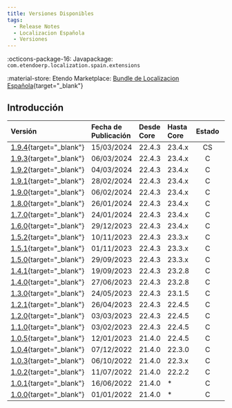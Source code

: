 ```yaml
---
title: Versiones Disponibles
tags:
  - Release Notes
  - Localizacion Española
  - Versiones
---
```

:octicons-package-16: Javapackage: `com.etendoerp.localization.spain.extensions`

:material-store: Etendo Marketplace:  [Bundle de Localizacion Española](https://marketplace.etendo.cloud/#/product-details?module=003B475055DD421B9483B5BE15AA48C5){target="_blank"}

## Introducción

| Versión | Fecha de Publicación | Desde Core | Hasta Core | Estado | GitHub |
| :--- | :--- | :--- | :--- | :---: | :---: |
| [1.9.4](https://github.com/etendosoftware/com.etendoerp.localization.spain.extensions/releases/tag/1.9.4){target="_blank"} | 15/03/2024 | 22.4.3 | 23.4.x | CS | :white_check_mark: |
| [1.9.3](https://github.com/etendosoftware/com.etendoerp.localization.spain.extensions/releases/tag/1.9.3){target="_blank"} | 06/03/2024 | 22.4.3 | 23.4.x | C | :white_check_mark: |
| [1.9.2](https://github.com/etendosoftware/com.etendoerp.localization.spain.extensions/releases/tag/1.9.2){target="_blank"} | 04/03/2024 | 22.4.3 | 23.4.x | C | :white_check_mark: |
| [1.9.1](https://github.com/etendosoftware/com.etendoerp.localization.spain.extensions/releases/tag/1.9.1){target="_blank"} | 28/02/2024 | 22.4.3 | 23.4.x | C | :white_check_mark: |
| [1.9.0](https://github.com/etendosoftware/com.etendoerp.localization.spain.extensions/releases/tag/1.9.0){target="_blank"} | 06/02/2024 | 22.4.3 | 23.4.x | C | :white_check_mark: |
| [1.8.0](https://github.com/etendosoftware/com.etendoerp.localization.spain.extensions/releases/tag/1.8.0){target="_blank"} | 26/01/2024 | 22.4.3 | 23.4.x | C | :white_check_mark: |
| [1.7.0](https://github.com/etendosoftware/com.etendoerp.localization.spain.extensions/releases/tag/1.7.0){target="_blank"} | 24/01/2024 | 22.4.3 | 23.4.x | C | :white_check_mark: |
| [1.6.0](https://github.com/etendosoftware/com.etendoerp.localization.spain.extensions/releases/tag/1.6.0){target="_blank"} | 29/12/2023 | 22.4.3 | 23.4.x | C | :white_check_mark: |
| [1.5.2](https://github.com/etendosoftware/com.etendoerp.localization.spain.extensions/releases/tag/1.5.2){target="_blank"} | 10/11/2023 | 22.4.3 | 23.3.x | C | :white_check_mark: |
| [1.5.1](https://github.com/etendosoftware/com.etendoerp.localization.spain.extensions/releases/tag/1.5.1){target="_blank"} | 01/11/2023 | 22.4.3 | 23.3.x | C | :white_check_mark: |
| [1.5.0](https://github.com/etendosoftware/com.etendoerp.localization.spain.extensions/releases/tag/1.5.0){target="_blank"} | 29/09/2023 | 22.4.3 | 23.3.x | C | :white_check_mark: |
| [1.4.1](https://github.com/etendosoftware/com.etendoerp.localization.spain.extensions/releases/tag/1.4.1){target="_blank"} | 19/09/2023 | 22.4.3 | 23.2.8 | C | :white_check_mark: |
| [1.4.0](https://github.com/etendosoftware/com.etendoerp.localization.spain.extensions/releases/tag/1.4.0){target="_blank"} | 27/06/2023 | 22.4.3 | 23.2.8 | C | :white_check_mark: |
| [1.3.0](https://github.com/etendosoftware/com.etendoerp.localization.spain.extensions/releases/tag/1.3.0){target="_blank"} | 24/05/2023 | 22.4.3 | 23.1.5 | C | :white_check_mark: |
| [1.2.1](https://github.com/etendosoftware/com.etendoerp.localization.spain.extensions/releases/tag/1.2.1){target="_blank"} | 26/04/2023 | 22.4.3 | 22.4.5 | C | |
| [1.2.0](https://github.com/etendosoftware/com.etendoerp.localization.spain.extensions/releases/tag/1.2.0){target="_blank"} | 03/03/2023 | 22.4.3 | 22.4.5 | C | |
| [1.1.0](https://github.com/etendosoftware/com.etendoerp.localization.spain.extensions/releases/tag/1.1.1){target="_blank"} | 03/02/2023 | 22.4.3 | 22.4.5 | C | |
| [1.0.5](https://github.com/etendosoftware/com.etendoerp.localization.spain.extensions/releases/tag/1.0.5){target="_blank"} | 12/01/2023 | 21.4.0 | 22.4.5 | C | |
| [1.0.4](https://github.com/etendosoftware/com.etendoerp.localization.spain.extensions/releases/tag/1.0.4){target="_blank"} | 07/12/2022 | 21.4.0 | 22.3.0 | C | |
| [1.0.3](https://github.com/etendosoftware/com.etendoerp.localization.spain.extensions/releases/tag/v1.0.3){target="_blank"} | 06/10/2022 | 21.4.0 | 22.3.x | C | |
| [1.0.2](https://github.com/etendosoftware/com.etendoerp.localization.spain.extensions/releases/tag/1.0.2){target="_blank"} | 11/07/2022 | 21.4.0 | 22.2.2 | C | |
| [1.0.1](https://github.com/etendosoftware/com.etendoerp.localization.spain.extensions/releases/tag/1.0.1){target="_blank"} | 16/06/2022 | 21.4.0 | \* | C | |
| [1.0.0](https://github.com/etendosoftware/com.etendoerp.localization.spain.extensions/releases/tag/v1.0.0){target="_blank"} | 01/01/2022 | 21.4.0 | \* | C | |